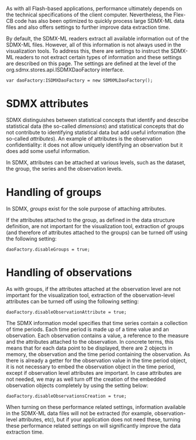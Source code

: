 As with all Flash-based applications, performance ultimately depends on the technical specifications of the client computer. Nevertheless, the Flex-CB code has also been optimized to quickly process large SDMX-ML data files and also offers settings to further improve data extraction time.

By default, the SDMX-ML readers extract all available information out of the SDMX-ML files. However, all of this information is not always used in the visualization tools. To address this, there are settings to instruct the SDMX-ML readers to not extract certain types of information and these settings are described on this page. The settings are defined at the level of the org.sdmx.stores.api.ISDMXDaoFactory interface.

```
var daoFactory:ISDMXDaoFactory = new SDMXMLDaoFactory();
```

# SDMX attributes #
SDMX distinguishes between statistical concepts that identify and describe statistical data (the so-called _dimensions_) and statistical concepts that do not contribute to identifying statistical data but add useful information (the so-called _attributes_). An example of attributes is the observation confidentiality: it does not allow uniquely identifying an observation but it does add some useful information.

In SDMX, attributes can be attached at various levels, such as the dataset, the group, the series and the observation levels.

# Handling of groups #
In SDMX, _groups_ exist for the sole purpose of attaching attributes.

If the attributes attached to the group, as defined in the data structure definition, are not important for the visualization tool, extraction of groups (and therefore of attributes attached to the groups) can be turned off using the following setting:
```
daoFactory.disableGroups = true;
```

# Handling of observations #
As with groups, if the attributes attached at the observation level are not important for the visualization tool, extraction of the observation-level attributes can be turned off using the following setting:

```
daoFactory.disableObservationAttribute = true;	
```

The SDMX information model specifies that time series contain a collection of time periods. Each time period is made up of a time value and an observation. Each observation contains a value, a reference to the measure and the attributes attached to the observation. In concrete terms, this means that for each data point to be displayed, there are 2 objects in memory, the observation and the time period containing the observation. As there is already a getter for the observation value in the time period object, it is not necessary to embed the observation object in the time period, except if observation level attributes are important. In case attributes are not needed, we may as well turn off the creation of the embedded observation objects completely by using the setting below:

```
daoFactory.disableObservationsCreation = true;
```

When turning on these performance related settings, information available in the SDMX-ML data files will not be extracted (for example, observation-level attributes, etc), but if your application does not need these, turning these performance related settings on will significantly improve the data extraction time.